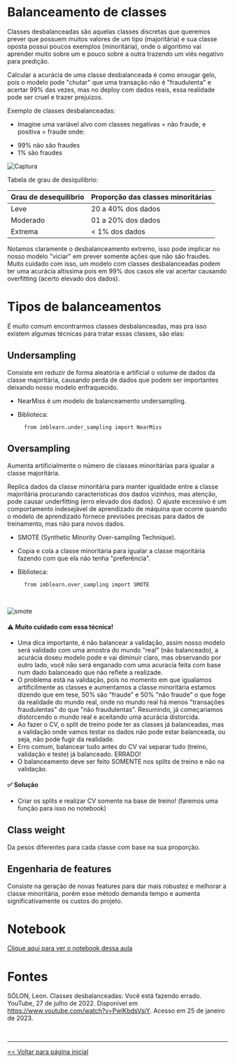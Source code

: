 # Balanceamento de classes
Classes desbalanceadas são aquelas classes discretas que queremos prever que possuem muitos valores de um tipo (majoritária) e sua classe oposta possui poucos exemplos (minoritária), onde o algoritimo vai aprender muito sobre um e pouco sobre a outra trazendo um viés negativo para predição.<br>

Calcular a acurácia de uma classe desbalanceada é como enxugar gelo, pois o modelo pode "chutar" que uma transação não é "fraudulenta" e acertar 99% das vezes, mas no deploy com dados reais, essa realidade pode ser cruel e trazer prejuizos.

Exemplo de classes desbalanceadas: <br>
* Imagine uma variável alvo com classes negativas = não fraude, e positiva = fraude onde:<br>

- 99% não são fraudes
- 1% são fraudes

![Captura](https://user-images.githubusercontent.com/115194365/213556359-bde17c25-012f-4996-a9e8-8aab6075b54f.jpg)

Tabela de grau de desiquilibrio:

| Grau de desequilibrio | Proporção das classes minoritárias |
|-----------------------|------------------------------------|
| Leve                  | 20 a 40% dos dados                 |
| Moderado              | 01 a 20% dos dados                 |
| Extrema               | < 1%     dos dados                 |


Notamos claramente o desbalanceamento extremo, isso pode implicar no nosso modelo "viciar" em prever somente ações que não são fraudes. Muito cuidado com isso, um modelo com classes desbalanceadas podem ter uma acurácia altissima pois em 99% dos casos ele vai acertar causando overfitting (acerto elevado dos dados).

# Tipos de balanceamentos
É muito comum encontrarmos classes desbalanceadas, mas pra isso existem algumas técnicas para tratar essas classes, são elas:
    
## Undersampling
Consiste em reduzir de forma aleatória e artificial o volume de dados da classe majoritária, causando perda de dados que podem ser importantes deixando nosso modelo enfraquecido.
        
* NearMiss é um modelo de balanceamento undersampling.
* Biblioteca:

        from imblearn.under_sampling import NearMiss

        
## Oversampling
Aumenta artificialmente o número de classes minoritárias para igualar a classe majoritária.

Replica dados da classe minoritária para manter igualdade entre a classe majoritária procurando caracteristicas dos dados vizinhos, mas atenção, pode causar underfitting (erro elevado dos dados). O ajuste excessivo é um comportamento indesejável de aprendizado de máquina que ocorre quando o modelo de aprendizado fornece previsões precisas para dados de treinamento, mas não para novos dados.
        
* SMOTE (Synthetic Minority Over-sampling Technique).
* Copia e cola a classe minoritária para igualar a classe majoritária fazendo com que ela não tenha "preferência".
* Biblioteca:

        from imblearn.over_sampling import SMOTE
<br>

![smote](https://user-images.githubusercontent.com/115194365/213033541-39484a5f-6085-4d51-870a-fff62caa5e5e.jpg)

#### ⚠️ Muito cuidado com essa técnica!
- Uma dica importante, é não balancear a validação, assim nosso modelo será validado com uma amostra do mundo "real" (não balanceado), a acurácia doseu modelo pode e vai diminuir claro, mas observando por outro lado, você não será enganado com uma acuracia feita com base num dado balanceado que não reflete a realizade.
-  O problema está na validação, pois no momento em que igualamos artificilmente as classes e aumentamos a classe minoritária estamos dizendo que em tese, 50% são "fraude" e 50% "não fraude" o que foge da realidade do mundo real, onde no mundo real há menos "transações fraudulentas" do que "não fraudulentas". Resumindo, já começariamos distorcendo o mundo real e aceitando uma acurácia distorcida.
-  Ao fazer o CV, o split de treino pode ter as classes já balanceadas, mas a validação onde vamos testar os dados não pode estar balanceada, ou seja, não pode fugir da realidade.
-  Erro comum, balancear tudo antes do CV vai separar tudo (treino, validação e teste) já balanceado. ERRADO!
- O balanceamento deve ser feito SOMENTE nos splits de treino e não na validação.

#### ✅ Solução
- Criar os splits e realizar CV somente na base de treino! (faremos uma função para isso no notebook)

## Class weight
Da pesos diferentes para cada classe com base na sua proporção.

 
## Engenharia de features
Consiste na geração de novas features para dar mais robustez e melhorar a classe minoritária, porém esse método demanda tempo e aumenta significativamente os custos do projeto.

# Notebook
[Clique aqui para ver o notebook dessa aula](https://github.com/dev-daniel-amorim/DS-Balanceamento_de_classes/blob/main/Balanceamento%20de%20classes.ipynb)

# Fontes

SÓLON, Leon. Classes desbalanceadas: Você está fazendo errado. YouTube, 27 de julho de 2022. Disponível em <https://www.youtube.com/watch?v=PwlKbdsVsiY>. Acesso em 25 de janeiro de 2023.

<br>
<hr>

[<< Voltar para página inicial](https://github.com/dev-daniel-amorim)
